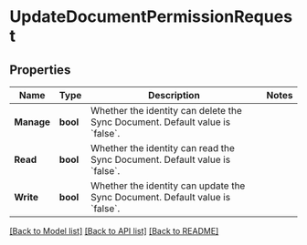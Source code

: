# UpdateDocumentPermissionRequest

## Properties

Name | Type | Description | Notes
------------ | ------------- | ------------- | -------------
**Manage** | **bool** | Whether the identity can delete the Sync Document. Default value is &#x60;false&#x60;. | 
**Read** | **bool** | Whether the identity can read the Sync Document. Default value is &#x60;false&#x60;. | 
**Write** | **bool** | Whether the identity can update the Sync Document. Default value is &#x60;false&#x60;. | 

[[Back to Model list]](../README.md#documentation-for-models) [[Back to API list]](../README.md#documentation-for-api-endpoints) [[Back to README]](../README.md)



